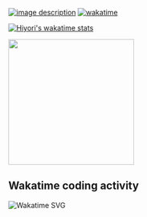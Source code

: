 <a href="https://postimg.cc/mc5m8973"><img src="https://i.postimg.cc/RFM2CQFY/reo-patting.webp" alt="image description"/></a> [![wakatime](https://wakatime.com/badge/user/49dba2c5-26e1-43a7-9d07-e0f8613d1227.svg)](https://wakatime.com/@49dba2c5-26e1-43a7-9d07-e0f8613d1227) 

[![Hiyori's wakatime stats](https://github-readme-stats.vercel.app/api/wakatime?username=hiyori&theme=buefy&range=last_year&is_including_today=true&layout=compact)](https://github.com/anuraghazra/github-readme-stats)

<img src= "https://wakatime.com/share/@hiyori/37b6f4cf-ede1-4d8b-add8-26708de67a74.png" width="250">

## Wakatime coding activity
<img src="https://wakatime.com/share/@hiyori/ef87015d-57e0-4afb-bb56-1a99a24ea312.svg" alt="Wakatime SVG"/>
